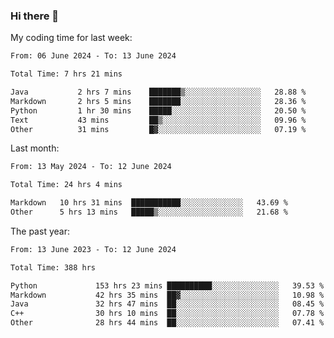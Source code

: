 ### Hi there 👋

My coding time for last week:

<!--START_SECTION:week-->

```txt
From: 06 June 2024 - To: 13 June 2024

Total Time: 7 hrs 21 mins

Java           2 hrs 7 mins    ███████▒░░░░░░░░░░░░░░░░░   28.88 %
Markdown       2 hrs 5 mins    ███████░░░░░░░░░░░░░░░░░░   28.36 %
Python         1 hr 30 mins    █████░░░░░░░░░░░░░░░░░░░░   20.50 %
Text           43 mins         ██▒░░░░░░░░░░░░░░░░░░░░░░   09.96 %
Other          31 mins         █▓░░░░░░░░░░░░░░░░░░░░░░░   07.19 %
```

<!--END_SECTION:week-->

Last month:

<!--START_SECTION:month-->

```txt
From: 13 May 2024 - To: 12 June 2024

Total Time: 24 hrs 4 mins

Markdown   10 hrs 31 mins  ███████████░░░░░░░░░░░░░░   43.69 %
Other      5 hrs 13 mins   █████▒░░░░░░░░░░░░░░░░░░░   21.68 %
```

<!--END_SECTION:month-->

The past year:

<!--START_SECTION:year-->

```txt
From: 13 June 2023 - To: 12 June 2024

Total Time: 388 hrs

Python             153 hrs 23 mins ██████████░░░░░░░░░░░░░░░   39.53 %
Markdown           42 hrs 35 mins  ██▓░░░░░░░░░░░░░░░░░░░░░░   10.98 %
Java               32 hrs 47 mins  ██░░░░░░░░░░░░░░░░░░░░░░░   08.45 %
C++                30 hrs 10 mins  ██░░░░░░░░░░░░░░░░░░░░░░░   07.78 %
Other              28 hrs 44 mins  ██░░░░░░░░░░░░░░░░░░░░░░░   07.41 %
```

<!--END_SECTION:year-->
